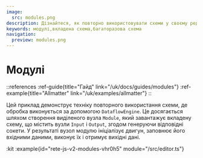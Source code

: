 ```yaml
---
image:
  src: modules.png
description: Дізнайтеся, як повторно використовувати схеми у своєму редакторі вузлів за допомогою цього прикладу виділеного вузла Module. Використовуйте DataflowEngine для обробки вхідних даних і створення вихідних даних. Дотримуйтеся покрокового гайду, щоб створити вкладену схему, що містить вузли Input і Output, і налаштувати вузол модуля відповідно до конкретного випадку використання
keywords: модулі,вкладена схема,багаторазова схема
navigation:
  preview: modules.png
---
```


# Модулі

::references
:ref-guide{title="Гайд" link="/uk/docs/guides/modules"}
:ref-example{title="Allmatter" link="/uk/examples/allmatter"}
::

Цей приклад демонструє техніку повторного використання схеми, де обробка виконується за допомогою `DataflowEngine`. Це досягається шляхом створення виділеного вузла `Module`, який завантажує вкладену схему, що містить вузли `Input` і `Output`, згодом генеруючи відповідні сокети. У результаті вузол модулю ініціалізує двигун, заповнює його вхідними даними, виконує їх і отримує вихідні дані.

:kit
:example{id="rete-js-v2-modules-vhr0h5" module="/src/editor.ts"}
